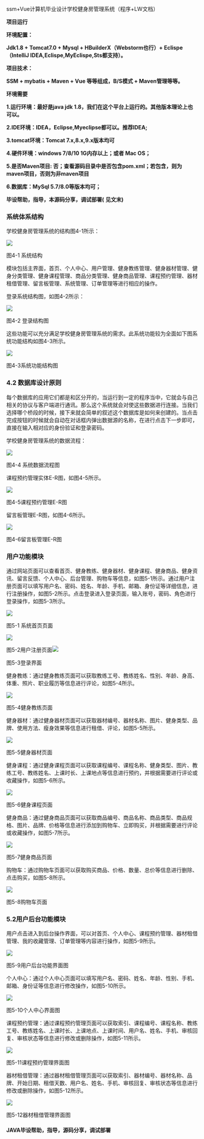 ssm+Vue计算机毕业设计学校健身房管理系统（程序+LW文档）

**项目运行**

**环境配置：**

**Jdk1.8 + Tomcat7.0 + Mysql + HBuilderX（Webstorm也行）+ Eclispe（IntelliJ
IDEA,Eclispe,MyEclispe,Sts都支持）。**

**项目技术：**

**SSM + mybatis + Maven + Vue 等等组成，B/S模式 + Maven管理等等。**

**环境需要**

**1.运行环境：最好是java jdk 1.8，我们在这个平台上运行的。其他版本理论上也可以。**

**2.IDE环境：IDEA，Eclipse,Myeclipse都可以。推荐IDEA;**

**3.tomcat环境：Tomcat 7.x,8.x,9.x版本均可**

**4.硬件环境：windows 7/8/10 1G内存以上；或者 Mac OS；**

**5.是否Maven项目: 否；查看源码目录中是否包含pom.xml；若包含，则为maven项目，否则为非maven项目**

**6.数据库：MySql 5.7/8.0等版本均可；**

**毕设帮助，指导，本源码分享，调试部署(** **见文末)**

### 系统体系结构

学校健身房管理系统的结构图4-1所示：

![](./res/2da5121e34cb4a4ba0c05b473db1db86.png)

图4-1 系统结构

模块包括主界面，首页、个人中心、用户管理、健身教练管理、健身器材管理、健身分类管理、健身课程管理、商品分类管理、健身商品管理、课程预约管理、器材租借管理、留言板管理、系统管理、订单管理等进行相应的操作。

登录系统结构图，如图4-2所示：

![](./res/10d34a3004364be4bd4267809ecc2bf4.png)

图4-2 登录结构图

这些功能可以充分满足学校健身房管理系统的需求。此系统功能较为全面如下图系统功能结构如图4-3所示。

![](./res/beb8d1d9219344ba9339ebba1d6a0244.png)

图4-3系统功能结构图

### 4.2 数据库设计原则

每个数据库的应用它们都是和区分开的，当运行到一定的程序当中，它就会与自己相关的协议与客户端进行通讯。那么这个系统就会对使这些数据进行连接。当我们选择哪个桥段的时候，接下来就会简单的叙述这个数据库是如何来创建的。当点击完成按钮的时候就会自动在对话框内弹出数据源的名称，在进行点击下一步即可，直接在输入相对应的身份验证和登录密码。

学校健身房管理系统的数据流程：

![](./res/689df219e96a4705a6aa780244f20fe1.png)

图4-4 系统数据流程图

课程预约管理实体E-R图，如图4-5所示。

![](./res/c77ef68e865846e6b8b03674d7fed507.png)

图4-5课程预约管理E-R图

留言板管理E-R图，如图4-6所示。

![](./res/8a93d4f43d604bb4b964f8123325d629.png)

图4-6留言板管理E-R图

### 用户功能模块

通过网站页面可以查看首页、健身教练、健身器材、健身课程、健身商品、健身资讯、留言反馈、个人中心、后台管理、购物车等信息，如图5-1所示。通过用户注册页面可以填写用户名、密码、姓名、年龄、手机、邮箱、身份证等详细信息，进行注册操作，如图5-2所示。点击登录进入登录页面，输入账号，密码、角色进行登录操作，如图5-3所示。

![](./res/5a320ab1d95f4430ba5f019753d9e9a2.png)

图5-1 系统首页页面

![](./res/29a66f354f3e4b41a812c0f1bf01f9f8.png)

图5-2用户注册页面![](./res/319820aa02354039801f7ce3cf4cd16e.png)

图5-3登录界面

健身教练：通过健身教练页面可以获取教练工号、教练姓名、性别、年龄、身高、体重、照片、职业履历等信息进行评论，如图5-4所示。

![](./res/38dfaa3d79cb45e0a5fe16518ff6cdb3.png)

图5-4健身教练页面

健身器材：通过健身器材页面可以获取器材编号、器材名称、图片、健身类型、品牌、使用方法、瘦身效果等信息进行租借、评论，如图5-5所示。

![](./res/3883b653debc4401840058cee6af6b89.png)

图5-5健身器材页面

健身课程：通过健身课程页面可以获取课程编号、课程名称、健身类型、图片、教练工号、教练姓名、上课时长、上课地点等信息进行预约，并根据需要进行评论或收藏操作，如图5-6所示。

![](./res/dfe046b0df2e4129ae30fb2a8d67811e.png)

图5-6健身课程页面

健身商品：通过健身商品页面可以获取商品编号、商品名称、商品类型、商品规格、图片、品牌、价格等信息进行添加到购物车、立即购买，并根据需要进行评论或收藏操作，如图5-7所示。

![](./res/ee069166b6c84e539c94c36cf646198f.png)

图5-7健身商品页面

购物车：通过购物车页面可以获取购买商品、价格、数量、总价等信息进行删除、点击购买，如图5-8所示。

![](./res/0e27d2b565014a03bc853024bbf3d3f5.png)

图5-8购物车页面

### 5.2用户后台功能模块

用户点击进入到后台操作界面，可以对首页、个人中心、课程预约管理、器材租借管理、我的收藏管理、订单管理等内容进行操作，如图5-9所示。

![](./res/f113ed3bd6e0425dac8f0041d32c53eb.png)

图5-9用户后台功能界面图

个人中心：通过个人中心页面可以填写用户名、密码、姓名、年龄、性别、手机、邮箱、身份证等信息进行修改操作，如图5-10所示。

![](./res/79f8d91fd2b6493eb38868262e5ef6df.png)

图5-10个人中心界面图

课程预约管理：通过课程预约管理页面可以获取索引、课程编号、课程名称、教练工号、教练姓名、上课时长、上课地点、上课时间、用户名、姓名、手机、审核回复、审核状态等信息进行修改或删除操作，如图5-11所示。

![](./res/99c427077d094f818f7824e451542d04.png)

图5-11课程预约管理界面图

器材租借管理：通过器材租借管理页面可以获取索引、器材编号、器材名称、品牌、开始日期、租借天数、用户名、姓名、手机、审核回复、审核状态等信息进行修改或删除操作，如图5-12所示。

![](./res/03dbf8779e0e4815836bc7421f34c22b.png)

图5-12器材租借管理界面图

#### **JAVA毕设帮助，指导，源码分享，调试部署**

